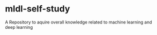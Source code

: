 # mldl-self-study
A Repository to aquire overall knowledge related to machine learning and deep learning
